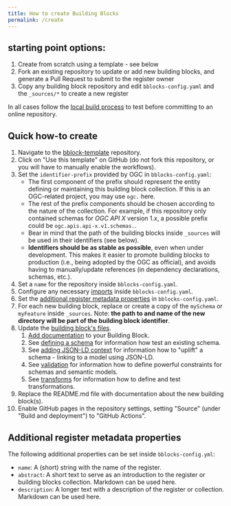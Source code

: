 ```yaml
---
title: How to create Building Blocks
permalink: /create
---
```

## starting point options:

1. Create from scratch using a template - see below
2. Fork an existing repository to update or add new building blocks, and generate a Pull Request to submit to the register owner
2. Copy any building block repository and edit `bblocks-config.yaml` and the `_sources/*` to create a new register

In all cases follow the [local build process](../build/local) to test before committing to an online repository.

## Quick how-to create

1. Navigate to the [bblock-template](https://github.com/opengeospatial/bblock-template) repository.
2. Click on "Use this template" on GitHub (do not fork this repository, or you will have to manually enable the
   workflows).
3. Set the `identifier-prefix` provided by OGC in `bblocks-config.yaml`:
   * The first component of the prefix should represent the entity defining or maintaining this building block
     collection. If this is an OGC-related project, you may use `ogc.` here.
   * The rest of the prefix components should be chosen according to the nature of the collection. For example, if
     this repository only contained schemas for *OGC API X* version 1.x,
     a possible prefix could be `ogc.apis.api-x.v1.schemas.`.
   * Bear in mind that the path of the building blocks inside `_sources` will be used in their identifiers (see below).
   * **Identifiers should be as stable as possible**, even when under development. This makes it easier to promote
     building blocks to production (i.e., being adopted by the OGC as official), and avoids having to manually/update
     references (in dependency declarations, schemas, etc.).
4. Set a `name` for the repository inside `bblocks-config.yaml`.
5. Configure any necessary [imports](imports) inside `bblocks-config.yaml`.
6. Set the [additional register metadata properties](#additional-register-metadata-properties) in `bblocks-config.yaml`.
7. For each new building block, replace or create a copy of the `mySchema` or `myFeature` inside `_sources`.
   Note: **the path to and name of the new directory will be part of the building block identifier**.
8. Update the [building block's files](structure).
   1. [Add documentation](documentation) to your Building Block.
   2. See [defining a schema](schema) for information how test an existing schema.
   3. See [adding JSON-LD context](json-ld-context) for information how to "uplift" a schema - linking to a model using JSON-LD.
   4. See [validation](validation) for information how to define powerful constraints for schemas and semantic models.
   5. See [transforms](transforms) for information how to define and test transformations.
9. Replace the README.md file with documentation about the new building block(s).
10. Enable GitHub pages in the repository settings, setting "Source" (under "Build and deployment")
    to "GitHub Actions".

## Additional register metadata properties

The following additional properties can be set inside `bblocks-config.yml`:

* `name`: A (short) string with the name of the register.
* `abstract`: A short text to serve as an introduction to the register or building blocks collection. 
  Markdown can be used here.
* `description`: A longer text with a description of the register or collection. Markdown can be used here.